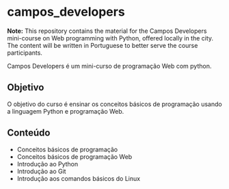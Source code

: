 # campos_developers

**Note:** This repository contains the material for the Campos Developers mini-course on Web programming with Python, offered locally in the city. The content will be written in Portuguese to better serve the course participants.

Campos Developers é um mini-curso de programação Web com python.

## Objetivo

O objetivo do curso é ensinar os conceitos básicos de programação usando a linguagem Python e programação Web.

## Conteúdo

- Conceitos básicos de programação
- Conceitos básicos de programação Web
- Introdução ao Python
- Introdução ao Git
- Introdução aos comandos básicos do Linux
